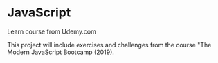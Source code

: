 # JavaScript
Learn course from Udemy.com 

This project will include exercises and challenges from the course "The Modern JavaScript Bootcamp (2019).
